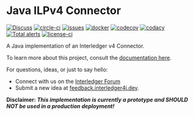 # Java ILPv4 Connector
[![Discuss][forum-image]][forum-url] 
[![circle-ci][circle-image]][circle-url] 
[![issues][github-issues-image]][github-issues-url]
[![docker][docker-image]][docker-url]
[![codecov][codecov-image]][codecov-url] 
[![codacy][codacy-image]][codacy-url] 
[![Total alerts](https://img.shields.io/lgtm/alerts/g/interledger4j/ilpv4-connector.svg?logo=lgtm&logoWidth=18)](https://lgtm.com/projects/g/interledger4j/ilpv4-connector/alerts/)
[![license-ci][license-image]][license-url]

[forum-url]: https://forum.interledger.org/tags/java-ilpv4-connector
[forum-image]: https://img.shields.io/badge/Discuss-Interledger%20Forum-blue.svg
[circle-image]: https://circleci.com/gh/interledger4j/ilpv4-connector.svg?style=shield
[circle-url]: https://circleci.com/gh/interledger4j/ilpv4-connector
[docker-image]: https://img.shields.io/docker/pulls/interledger4j/java-ilpv4-connector.svg?maxAge=2592000
[docker-url]: https://hub.docker.com/r/interledger4j/java-ilpv4-connector/
[license-image]: https://img.shields.io/github/license/interledger4j/ilpv4-connector.svg
[license-url]: https://github.com/interledger4j/ilpv4-connector/blob/master/LICENSE
[codecov-image]: https://codecov.io/gh/interledger4j/ilpv4-connector/branch/master/graph/badge.svg
[codecov-url]: https://codecov.io/gh/interledger4j/ilpv4-connector
[codacy-image]: https://api.codacy.com/project/badge/Grade/1babca6909634800820939c75b20d361
[codacy-url]: https://www.codacy.com/manual/xpring/java-ilpv4-connector?utm_source=github.com&amp;utm_medium=referral&amp;utm_content=interledger4j/ilpv4-connector&amp;utm_campaign=Badge_Grade
[github-issues-image]: https://img.shields.io/github/issues/interledger4j/ilpv4-connector.svg
[github-issues-url]: https://github.com/interledger4j/ilpv4-connector/issues


A Java implementation of an Interledger v4 Connector.

To learn more about this project, consult the [documentation here](https://interledger.gitbook.io/java-ilp-connector/). 

For questions, ideas, or just to say hello:

* Connect with us on the [Interledger Forum](https://forum.interledger.org)
* Submit a new idea at [feedback.interledger4j.dev](https://feedback.interledger4j.dev/).

**Disclaimer: _This implementation is currently a prototype and SHOULD NOT be used in a production deployment!_**
